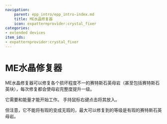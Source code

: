 ```yaml
---
navigation:
    parent: epp_intro/epp_intro-index.md
    title: ME水晶修复器
    icon: expatternprovider:crystal_fixer
categories:
- extended devices
item_ids:
- expatternprovider:crystal_fixer
---
```


# ME水晶修复器

<BlockImage id="expatternprovider:crystal_fixer" scale="8"></BlockImage>

ME水晶修复器可以修复各个损坏程度不一的赛特斯石英母岩（甚至包括赛特斯石英块），每次修复都会使母岩完整度提升一级。

它需要<ItemLink id="ae2:charged_certus_quartz_crystal" />和能量才能开始工作。 手持<ItemLink id="ae2:charged_certus_quartz_crystal" />鼠标右键点击将其放入。

但注意，它不能将有瑕的变成无瑕的，最大可以修复到的等级是有瑕的赛特斯石英母岩。

<Row gap="20">
<GameScene zoom="4" background="transparent">
  <ImportStructure src="../structure/crystal_fixer.snbt"></ImportStructure>
</GameScene>
</Row>
